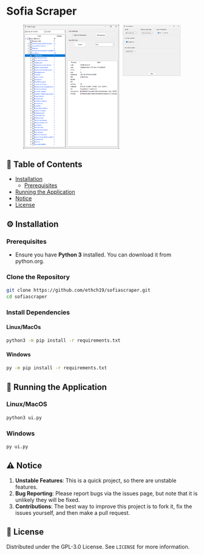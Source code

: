 # Sofia Scraper
<div style="display: flex; flex-direction: row; align-items: flex-start; justify-content: center">
  <img src="img/screenshot1.png" alt="Screenshot 1" style="width: 50%; margin-right: 10px;">
  <img src="img/screenshot2.png" alt="Screenshot 2" style="width: 30%;">
</div>

## 🚩 Table of Contents
- [Installation](#️⚙️-installation)
    - [Prerequisites](#prerequisites)
- [Running the Application](#🚀-running-the-application)
- [Notice](#⚠️-notice)
- [License](#📜-license)


## ⚙️ Installation

### Prerequisites
- Ensure you have **Python 3** installed. You can download it from python.org.

### Clone the Repository
```sh
git clone https://github.com/ethch19/sofiascraper.git
cd sofiascraper
```

### Install Dependencies

#### Linux/MacOs
```sh
python3 -m pip install -r requirements.txt
```

#### Windows
```sh
py -m pip install -r requirements.txt
```

## 🚀 Running the Application

### Linux/MacOS
```sh
python3 ui.py
```

### Windows
```sh
py ui.py
```

## ⚠️ Notice

1. **Unstable Features**: This is a quick project, so there are unstable features.
2. **Bug Reporting**: Please report bugs via the issues page, but note that it is unlikely they will be fixed.
3. **Contributions**: The best way to improve this project is to fork it, fix the issues yourself, and then make a pull request.

## 📜 License

Distributed under the GPL-3.0 License. See `LICENSE` for more information.
